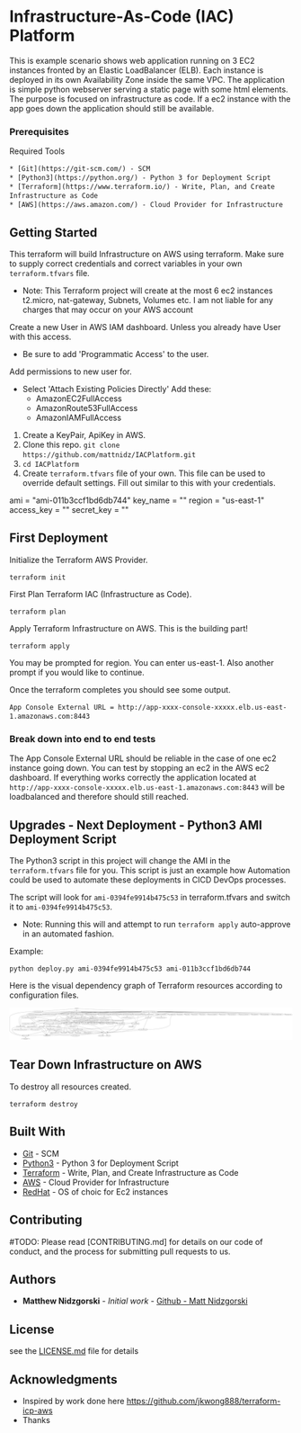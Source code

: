 # Infrastructure-As-Code (IAC) Platform 
This is example scenario shows web application running on 3 EC2 instances fronted by an Elastic LoadBalancer (ELB). Each instance is deployed in its own Availability Zone inside the same VPC. The application is simple python webserver serving a static page with some html elements. The purpose is focused on infrastructure as code. If a ec2 instance with the app goes down the application should still be available.


### Prerequisites
Required Tools
```
* [Git](https://git-scm.com/) - SCM
* [Python3](https://python.org/) - Python 3 for Deployment Script
* [Terraform](https://www.terraform.io/) - Write, Plan, and Create Infrastructure as Code
* [AWS](https://aws.amazon.com/) - Cloud Provider for Infrastructure
```


## Getting Started
This terraform will build Infrastructure on AWS using terraform. Make sure to supply 
correct credentials and correct variables in your own `terraform.tfvars` file.

* Note: This Terraform project will create at the most 6 ec2 instances t2.micro, nat-gateway, Subnets, Volumes etc. I am not liable for any charges that may occur on your AWS account

Create a new User in AWS IAM dashboard. Unless you already have User with this access.
* Be sure to add 'Programmatic Access' to the user.

Add permissions to new user for.
* Select 'Attach Existing Policies Directly'
Add these:
    * AmazonEC2FullAccess
    * AmazonRoute53FullAccess
    * AmazonIAMFullAccess

1. Create a KeyPair, ApiKey in AWS.
2. Clone this repo. `git clone https://github.com/mattnidz/IACPlatform.git`
3. `cd IACPlatform`
4. Create `terraform.tfvars` file of your own. This file can be used to override default settings. Fill out similar to this with your credentials.

ami = "ami-011b3ccf1bd6db744"
key_name = ""
region = "us-east-1"
access_key = ""
secret_key = ""


## First Deployment
Initialize the Terraform AWS Provider.

```
terraform init
```

First Plan Terraform IAC (Infrastructure as Code).

```
terraform plan
```

Apply Terraform Infrastructure on AWS. This is the building part!

```
terraform apply
```
You may be prompted for region. You can enter us-east-1.
Also another prompt if you would like to continue. 

Once the terraform completes you should see some output.
```
App Console External URL = http://app-xxxx-console-xxxxx.elb.us-east-1.amazonaws.com:8443
```

### Break down into end to end tests
The App Console External URL should be reliable in the case of one ec2 instance going down.
You can test by stopping an ec2 in the AWS ec2 dashboard. 
If everything works correctly the application located at `http://app-xxxx-console-xxxxx.elb.us-east-1.amazonaws.com:8443` will be loadbalanced and therefore should still reached.


## Upgrades - Next Deployment - Python3 AMI Deployment Script

The Python3 script in this project will change the AMI in the `terraform.tfvars` file for you.
This script is just an example how Automation could be used to automate these deployments in CICD DevOps processes. 

The script will look for `ami-0394fe9914b475c53` in terraform.tfvars and switch it to `ami-0394fe9914b475c53`. 
* Note: Running this will and attempt to run `terraform apply` auto-approve in an automated fashion.
  
Example: 
```
python deploy.py ami-0394fe9914b475c53 ami-011b3ccf1bd6db744
```

Here is the visual dependency graph of Terraform resources according to configuration files.

![alt text](./graph.png)


## Tear Down Infrastructure on AWS

To destroy all resources created.

```
terraform destroy
```


## Built With

* [Git](https://git-scm.com/) - SCM
* [Python3](https://python.org/) - Python 3 for Deployment Script
* [Terraform](https://www.terraform.io/) - Write, Plan, and Create Infrastructure as Code
* [AWS](https://aws.amazon.com/) - Cloud Provider for Infrastructure
* [RedHat](https://www.redhat.com/) - OS of choic for Ec2 instances

## Contributing
#TODO:
Please read [CONTRIBUTING.md] for details on our code of conduct, and the process for submitting pull requests to us.

## Authors

* **Matthew Nidzgorski** - *Initial work* - [Github - Matt Nidzgorski](https://github.com/mattnidz)



## License
see the [LICENSE.md](LICENSE.md) file for details

## Acknowledgments

* Inspired by work done here https://github.com/jkwong888/terraform-icp-aws
* Thanks
